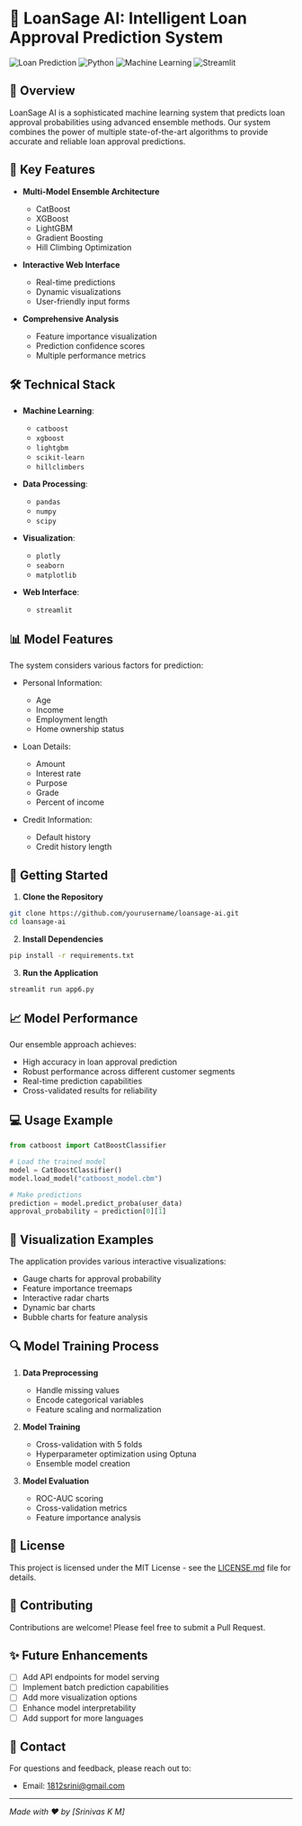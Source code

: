 # 🏦 LoanSage AI: Intelligent Loan Approval Prediction System

![Loan Prediction](https://img.shields.io/badge/AI-Loan%20Prediction-blue)
![Python](https://img.shields.io/badge/Python-3.7%2B-brightgreen)
![Machine Learning](https://img.shields.io/badge/Machine%20Learning-Ensemble-yellow)
![Streamlit](https://img.shields.io/badge/Streamlit-UI-red)

## 🌟 Overview

LoanSage AI is a sophisticated machine learning system that predicts loan approval probabilities using advanced ensemble methods. Our system combines the power of multiple state-of-the-art algorithms to provide accurate and reliable loan approval predictions.

## 🎯 Key Features

- **Multi-Model Ensemble Architecture**
  - CatBoost
  - XGBoost
  - LightGBM
  - Gradient Boosting
  - Hill Climbing Optimization

- **Interactive Web Interface**
  - Real-time predictions
  - Dynamic visualizations
  - User-friendly input forms

- **Comprehensive Analysis**
  - Feature importance visualization
  - Prediction confidence scores
  - Multiple performance metrics

## 🛠️ Technical Stack

- **Machine Learning**: 
  - `catboost`
  - `xgboost`
  - `lightgbm`
  - `scikit-learn`
  - `hillclimbers`

- **Data Processing**:
  - `pandas`
  - `numpy`
  - `scipy`

- **Visualization**:
  - `plotly`
  - `seaborn`
  - `matplotlib`

- **Web Interface**:
  - `streamlit`

## 📊 Model Features

The system considers various factors for prediction:

- Personal Information:
  - Age
  - Income
  - Employment length
  - Home ownership status

- Loan Details:
  - Amount
  - Interest rate
  - Purpose
  - Grade
  - Percent of income

- Credit Information:
  - Default history
  - Credit history length

## 🚀 Getting Started

1. **Clone the Repository**
```bash
git clone https://github.com/yourusername/loansage-ai.git
cd loansage-ai
```

2. **Install Dependencies**
```bash
pip install -r requirements.txt
```

3. **Run the Application**
```bash
streamlit run app6.py
```

## 📈 Model Performance

Our ensemble approach achieves:
- High accuracy in loan approval prediction
- Robust performance across different customer segments
- Real-time prediction capabilities
- Cross-validated results for reliability

## 💻 Usage Example

```python
from catboost import CatBoostClassifier

# Load the trained model
model = CatBoostClassifier()
model.load_model("catboost_model.cbm")

# Make predictions
prediction = model.predict_proba(user_data)
approval_probability = prediction[0][1]
```

## 🎨 Visualization Examples

The application provides various interactive visualizations:
- Gauge charts for approval probability
- Feature importance treemaps
- Interactive radar charts
- Dynamic bar charts
- Bubble charts for feature analysis

## 🔍 Model Training Process

1. **Data Preprocessing**
   - Handle missing values
   - Encode categorical variables
   - Feature scaling and normalization

2. **Model Training**
   - Cross-validation with 5 folds
   - Hyperparameter optimization using Optuna
   - Ensemble model creation

3. **Model Evaluation**
   - ROC-AUC scoring
   - Cross-validation metrics
   - Feature importance analysis

## 📝 License

This project is licensed under the MIT License - see the [LICENSE.md](LICENSE.md) file for details.

## 🤝 Contributing

Contributions are welcome! Please feel free to submit a Pull Request.

## ✨ Future Enhancements

- [ ] Add API endpoints for model serving
- [ ] Implement batch prediction capabilities
- [ ] Add more visualization options
- [ ] Enhance model interpretability
- [ ] Add support for more languages

## 📧 Contact

For questions and feedback, please reach out to:
- Email: 1812srini@gmail.com

---
*Made with ❤️ by [Srinivas K M]*
